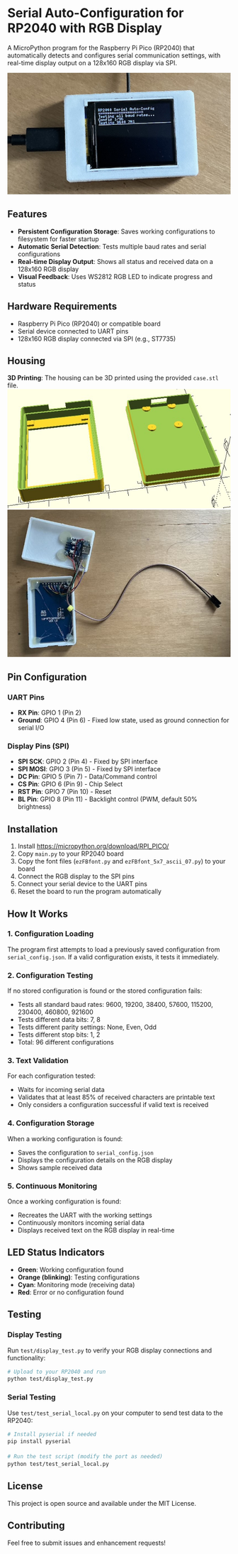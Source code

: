 # Serial Auto-Configuration for RP2040 with RGB Display

A MicroPython program for the Raspberry Pi Pico (RP2040) that automatically detects and configures serial communication settings, with real-time display output on a 128x160 RGB display via SPI.

![Running Display](pictures/running.jpg)

## Features

- **Persistent Configuration Storage**: Saves working configurations to filesystem for faster startup
- **Automatic Serial Detection**: Tests multiple baud rates and serial configurations
- **Real-time Display Output**: Shows all status and received data on a 128x160 RGB display
- **Visual Feedback**: Uses WS2812 RGB LED to indicate progress and status

## Hardware Requirements

- Raspberry Pi Pico (RP2040) or compatible board
- Serial device connected to UART pins
- 128x160 RGB display connected via SPI (e.g., ST7735)

## Housing
**3D Printing**: The housing can be 3D printed using the provided `case.stl` file.
![Project Housing](pictures/housing.jpeg)
![Inside View](pictures/inside.jpg)

## Pin Configuration

### UART Pins
- **RX Pin**: GPIO 1 (Pin 2)
- **Ground**: GPIO 4 (Pin 6) - Fixed low state, used as ground connection for serial I/O

### Display Pins (SPI)
- **SPI SCK**: GPIO 2 (Pin 4) - Fixed by SPI interface
- **SPI MOSI**: GPIO 3 (Pin 5) - Fixed by SPI interface
- **DC Pin**: GPIO 5 (Pin 7) - Data/Command control
- **CS Pin**: GPIO 6 (Pin 9) - Chip Select
- **RST Pin**: GPIO 7 (Pin 10) - Reset
- **BL Pin**: GPIO 8 (Pin 11) - Backlight control (PWM, default 50% brightness)

## Installation

1. Install https://micropython.org/download/RPI_PICO/
2. Copy `main.py` to your RP2040 board
3. Copy the font files (`ezFBfont.py` and `ezFBfont_5x7_ascii_07.py`) to your board
4. Connect the RGB display to the SPI pins
5. Connect your serial device to the UART pins
6. Reset the board to run the program automatically

## How It Works

### 1. Configuration Loading
The program first attempts to load a previously saved configuration from `serial_config.json`. If a valid configuration exists, it tests it immediately.

### 2. Configuration Testing
If no stored configuration is found or the stored configuration fails:
- Tests all standard baud rates: 9600, 19200, 38400, 57600, 115200, 230400, 460800, 921600
- Tests different data bits: 7, 8
- Tests different parity settings: None, Even, Odd
- Tests different stop bits: 1, 2
- Total: 96 different configurations

### 3. Text Validation
For each configuration tested:
- Waits for incoming serial data
- Validates that at least 85% of received characters are printable text
- Only considers a configuration successful if valid text is received

### 4. Configuration Storage
When a working configuration is found:
- Saves the configuration to `serial_config.json`
- Displays the configuration details on the RGB display
- Shows sample received data

### 5. Continuous Monitoring
Once a working configuration is found:
- Recreates the UART with the working settings
- Continuously monitors incoming serial data
- Displays received text on the RGB display in real-time

## LED Status Indicators

- **Green**: Working configuration found
- **Orange (blinking)**: Testing configurations
- **Cyan**: Monitoring mode (receiving data)
- **Red**: Error or no configuration found


## Testing

### Display Testing
Run `test/display_test.py` to verify your RGB display connections and functionality:
```bash
# Upload to your RP2040 and run
python test/display_test.py
```

### Serial Testing
Use `test/test_serial_local.py` on your computer to send test data to the RP2040:
```bash
# Install pyserial if needed
pip install pyserial

# Run the test script (modify the port as needed)
python test/test_serial_local.py
```

## License

This project is open source and available under the MIT License.

## Contributing

Feel free to submit issues and enhancement requests! 